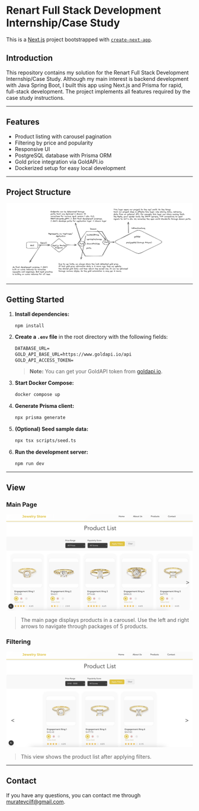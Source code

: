 # Renart Full Stack Development Internship/Case Study

This is a [Next.js](https://nextjs.org) project bootstrapped with [`create-next-app`](https://nextjs.org/docs/app/api-reference/cli/create-next-app).

## Introduction

This repository contains my solution for the Renart Full Stack Development Internship/Case Study. Although my main interest is backend development with Java Spring Boot, I built this app using Next.js and Prisma for rapid, full-stack development. The project implements all features required by the case study instructions.

---

## Features
- Product listing with carousel pagination
- Filtering by price and popularity
- Responsive UI
- PostgreSQL database with Prisma ORM
- Gold price integration via GoldAPI.io
- Dockerized setup for easy local development

---

## Project Structure

![Project Scheme](./public/scheme.png)

---

## Getting Started

1. **Install dependencies:**
   ```bash
   npm install
   ```

2. **Create a `.env` file** in the root directory with the following fields:
   ```env
   DATABASE_URL=
   GOLD_API_BASE_URL=https://www.goldapi.io/api
   GOLD_API_ACCESS_TOKEN=
   ```
   > **Note:** You can get your GoldAPI token from [goldapi.io](https://www.goldapi.io/).

3. **Start Docker Compose:**
   ```bash
   docker compose up
   ```

4. **Generate Prisma client:**
   ```bash
   npx prisma generate
   ```

5. **(Optional) Seed sample data:**
   ```bash
   npx tsx scripts/seed.ts
   ```

6. **Run the development server:**
   ```bash
   npm run dev
   ```

---

## View

### Main Page

![Main Page Preview](./public/withoutfilter.png)

> The main page displays products in a carousel. Use the left and right arrows to navigate through packages of 5 products.

### Filtering

![Filtered View Preview](./public/withfilter.png)

> This view shows the product list after applying filters.

---

## Contact

If you have any questions, you can contact me through muratevcilf@gmail.com.